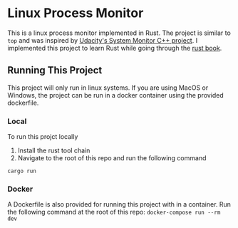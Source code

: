 # Linux Process Monitor

This is a linux process monitor implemented in Rust.
The project is similar to `top` and was inspired by [Udacity's System Monitor C++ project](https://github.com/udacity/CppND-System-Monitor).
I implemented this project to learn Rust while going through the [rust book](https://doc.rust-lang.org/book/).

## Running This Project

This project will only run in linux systems.
If you are using MacOS or Windows, the project can be run in a docker container using the provided dockerfile.

### Local

To run this projct locally

1. Install the rust tool chain
2. Navigate to the root of this repo and run the following command

`cargo run`

### Docker

A Dockerfile is also provided for running this project with in a container.
Run the following command at the root of this repo:
`docker-compose run --rm dev`